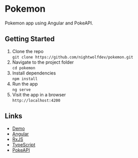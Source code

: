 # Pokemon

Pokemon app using Angular and PokeAPI.

## Getting Started

1. Clone the repo  
  `git clone https://github.com/nightwolfdev/pokemon.git`
2. Navigate to the project folder  
  `cd pokemon`
3. Install dependencies  
  `npm install`
4. Run the app  
  `ng serve`
5. Visit the app in a browser  
  `http://localhost:4200`

## Links
* [Demo](https://nightwolf.dev/demos/pokemon)
* [Angular](https://angular.io)
* [RxJS](https://rxjs.dev)
* [TypeScript](https://www.typescriptlang.org)
* [PokeAPI](https://pokeapi.co/)
